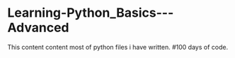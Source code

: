 # Learning-Python_Basics---Advanced 
This content content most of python files i have written. #100 days of code.

